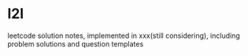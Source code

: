 # l2l
leetcode solution notes, implemented in xxx(still considering), including problem solutions and question templates
